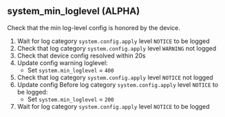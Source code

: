 
## system_min_loglevel (ALPHA)

Check that the min log-level config is honored by the device.

1. Wait for log category `system.config.apply` level `NOTICE` to be logged
1. Check that log category `system.config.apply` level `WARNING` not logged
1. Check that device config resolved within 20s
1. Update config warning loglevel:
    * Set `system.min_loglevel` = `400`
1. Check that log category `system.config.apply` level `NOTICE` not logged
1. Update config Before log category `system.config.apply` level `NOTICE` to be logged:
    * Set `system.min_loglevel` = `200`
1. Wait for log category `system.config.apply` level `NOTICE` to be logged

